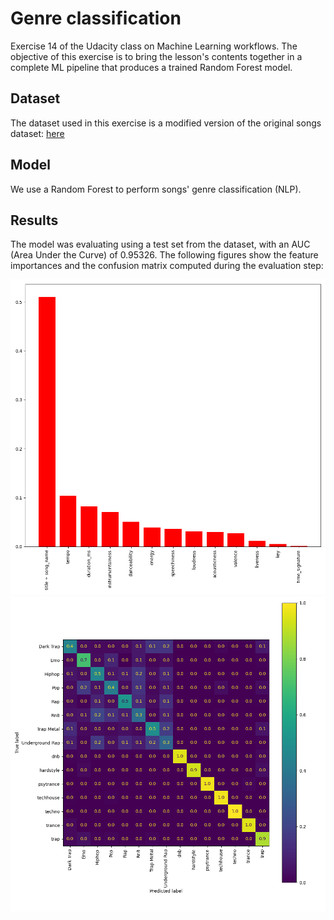 # Genre classification
Exercise 14 of the Udacity class on Machine Learning workflows. The objective of this exercise is to bring the lesson's contents together in a complete ML pipeline that produces a trained Random Forest model.

## Dataset
The dataset used in this exercise is a modified version of the original songs dataset: [here](https://www.kaggle.com/mrmorj/dataset-of-songs-in-spotify)

## Model
We use a Random Forest to perform songs' genre classification (NLP).

## Results

The model was evaluating using a test set from the dataset, with an AUC (Area Under the Curve) of 0.95326. The following figures show the feature importances and the confusion matrix computed during the evaluation step: 

 <!-- Images -->
 <div class="row">
  <div class="column">
  <img
    src="figures/feature_importance_0_f1fd3194294f7a484f72.png"
  />
  </div>
  <div class="column">
  <img
    src="figures/confusion_matrix_0_f02dfbea4d35c8b2f32b.png"
  />
  </div>
</div>
